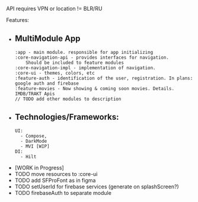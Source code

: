API requires VPN or location != BLR/RU

Features:

- MultiModule App
  -
      :app - main module. responsible for app initializing
      :core-navigation-api - provides interfaces for navigation. 
          Should be included to feature modules
      :core-navigation-impl - implementation of navigation.
      :core-ui - themes, colors, etc
      :feature-auth - identification of the user, registration. In plans: google auth and firebase
      :feature-movies - Now showing & coming soon movies. Details. IMDB/TRAKT Apis
      // TODO add other modules to description
- Technologies/Frameworks:
  - 
      UI:
        - Compose,
        - DarkMode
        - MVI [WIP]
      DI: 
        - Hilt 
- [WORK in Progress]
- TODO move resources to :core-ui
- TODO add SFProFont as in figma
- TODO setUserId for firebase services (generate on splashScreen?)
- TODO firebaseAuth to separate module
